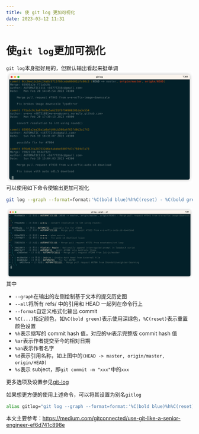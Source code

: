 ```yaml
---
title: 使 git log 更加可视化
date: 2023-03-12 11:31
---
```

# 使`git log`更加可视化
`git log`本身挺好用的，但默认输出看起来挺单调
![](./_image/2023-03-12/2023-03-12-11-44-20@2x.png)
可以使用如下命令使输出更加可视化
```bash
git log --graph --format=format:'%C(bold blue)%h%C(reset) - %C(bold green)(%ar)%C(reset) %C(white)%an%C(reset)%C(bold yellow)%d%C(reset) %C(dim white)- %s%C(reset)' --all
```
![](./_image/2023-03-12/2023-03-12-11-43-10@2x.png)
其中
- `--graph`在输出的左侧绘制基于文本的提交历史图
- `--all`将所有 refs/ 中的引用和 HEAD 一起列在命令行上
- `--format`自定义格式化输出 commit 
- `%C(...)`指定颜色，如`%C(bold green)`表示使用深绿色，`%C(reset)`表示重置颜色设置
- `%h`表示缩写的 commit hash 值，对应的`%H`表示完整版 commit hash 值
- `%ar`表示作者提交至今的相对日期
- `%an`表示作者名字
- `%d`表示引用名称，如上图中的`(HEAD -> master, origin/master, origin/HEAD)`
- `%s`表示 subject，即`git commit -m "xxx"`中的`xxx`

更多选项及设置参见[git-log](https://git-scm.com/docs/git-log)

如果想更方便的使用上述命令，可以将其设置为别名`gitlog`

```bash
alias gitlog="git log --graph --format=format:'%C(bold blue)%h%C(reset) - %C(bold green)(%ar)%C(reset) %C(white)%an%C(reset)%C(bold yellow)%d%C(reset) %C(dim white)- %s%C(reset)' --all"
```
本文主要参考：https://medium.com/gitconnected/use-git-like-a-senior-engineer-ef6d741c898e